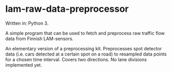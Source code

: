 # lam-raw-data-preprocessor

Written in: Python 3.

A simple program that can be used to fetch and preprocess raw traffic flow data from Finnish LAM-sensors.

An elementary version of a preprocessing kit. Preprocesses spot detector data (i.e. cars detected at a certain spot on a road) to resampled data points for a chosen time interval. Covers two directions. No lane divisions implemented yet.

